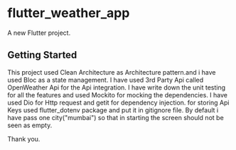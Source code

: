 # flutter_weather_app

A new Flutter project.

## Getting Started

This project used Clean Architecture as Architecture pattern.and i have used Bloc as a state management.
I have used 3rd Party Api called OpenWeather Api for the Api integration.
I have write down the unit testing for all the features and used Mockito for mocking the dependencies.
I have used Dio for Http request and getit for dependency injection.
for storing Api Keys used flutter_dotenv package and put it in gitignore file.
By default i have pass one city("mumbai") so that in starting the screen should not be seen as empty.

Thank you.






